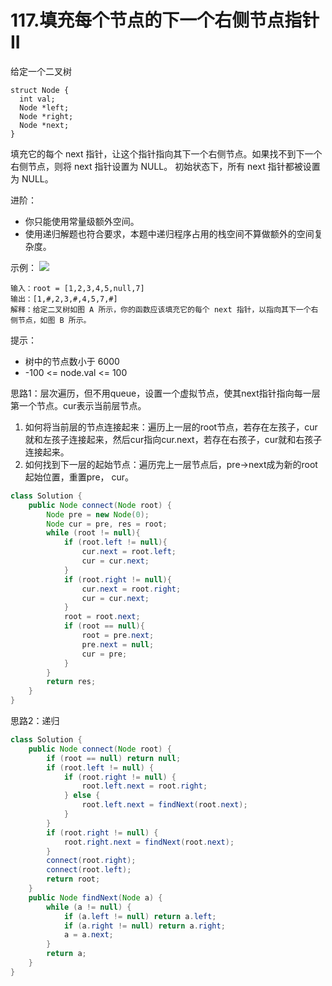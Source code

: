# 117.填充每个节点的下一个右侧节点指针II

给定一个二叉树
```
struct Node {
  int val;
  Node *left;
  Node *right;
  Node *next;
}
```
填充它的每个 next 指针，让这个指针指向其下一个右侧节点。如果找不到下一个右侧节点，则将 next 指针设置为 NULL。
初始状态下，所有 next 指针都被设置为 NULL。

进阶：
* 你只能使用常量级额外空间。
* 使用递归解题也符合要求，本题中递归程序占用的栈空间不算做额外的空间复杂度。
 

示例：
![](https://assets.leetcode-cn.com/aliyun-lc-upload/uploads/2019/02/15/117_sample.png)
```
输入：root = [1,2,3,4,5,null,7]
输出：[1,#,2,3,#,4,5,7,#]
解释：给定二叉树如图 A 所示，你的函数应该填充它的每个 next 指针，以指向其下一个右侧节点，如图 B 所示。
```

提示：

* 树中的节点数小于 6000
* -100 <= node.val <= 100


思路1：层次遍历，但不用queue，设置一个虚拟节点，使其next指针指向每一层第一个节点。cur表示当前层节点。
1. 如何将当前层的节点连接起来：遍历上一层的root节点，若存在左孩子，cur就和左孩子连接起来，然后cur指向cur.next，若存在右孩子，cur就和右孩子连接起来。
2. 如何找到下一层的起始节点：遍历完上一层节点后，pre->next成为新的root起始位置，重置pre， cur。
```java
class Solution {
    public Node connect(Node root) {
        Node pre = new Node(0);
        Node cur = pre, res = root;
        while (root != null){
            if (root.left != null){
                cur.next = root.left;
                cur = cur.next;
            }
            if (root.right != null){
                cur.next = root.right;
                cur = cur.next;
            } 
            root = root.next;
            if (root == null){
                root = pre.next;
                pre.next = null;
                cur = pre;
            }
        }
        return res;
    }
}
```
思路2：递归

```java
class Solution {
    public Node connect(Node root) {
        if (root == null) return null;
        if (root.left != null) {
            if (root.right != null) {
                root.left.next = root.right;
            } else {
                root.left.next = findNext(root.next);
            }
        }
        if (root.right != null) {
            root.right.next = findNext(root.next);
        }
        connect(root.right);
        connect(root.left);
        return root;
    }
    public Node findNext(Node a) {
        while (a != null) {
            if (a.left != null) return a.left;
            if (a.right != null) return a.right;
            a = a.next;
        }
        return a;
    }
}
```